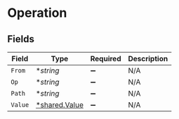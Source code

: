 # Operation


## Fields

| Field                                                | Type                                                 | Required                                             | Description                                          |
| ---------------------------------------------------- | ---------------------------------------------------- | ---------------------------------------------------- | ---------------------------------------------------- |
| `From`                                               | **string*                                            | :heavy_minus_sign:                                   | N/A                                                  |
| `Op`                                                 | **string*                                            | :heavy_minus_sign:                                   | N/A                                                  |
| `Path`                                               | **string*                                            | :heavy_minus_sign:                                   | N/A                                                  |
| `Value`                                              | [*shared.Value](../../../pkg/models/shared/value.md) | :heavy_minus_sign:                                   | N/A                                                  |